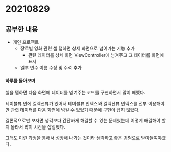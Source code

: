 # 20210829

## 공부한 내용
+ 개인 프로젝트
  - 장르별 영화 관련 셀 탭하면 상세 화면으로 넘어가는 기능 추가
    * 관련 데이터를 상세 화면 ViewController에 넘겨주고 그 데이터를 화면에 표시
  - 일부 변수 이름 수정 및 주석 추가

#### 하루를 돌아보며
셀을 탭하면 다음 화면에 데이터를 넘겨주는 코드를 구현하면서 많이 헤맸다.

테이블뷰 안에 컬렉션뷰가 있어서 테이블뷰 인덱스와 컬렉션뷰 인덱스를 전부 이용해야만 관련 데이터를 다음 화면에 넘길 수 있었기 때문에 구현이 쉽지 않았다.

결론적으로만 보자면 생각보다 간단하게 해결할 수 있는 문제였는데 어떻게 해결해야 할지 몰라서 많이 시간을 삽질했다.

그래도 이런 과정을 통해서 성장해 나가는 것이라 생각하고 좋은 경험으로 받아들여야겠다.
